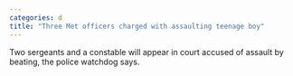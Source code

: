 ```yaml
---
categories: d
title: "Three Met officers charged with assaulting teenage boy"
---
```

Two sergeants and a constable will appear in court accused of assault by beating, the police watchdog says.